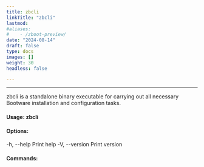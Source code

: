 ```yaml
---
title: zbcli 
linkTitle: "zbcli"
lastmod:
#aliases:
#    - /zboot-preview/
date: "2024-08-14"
draft: false
type: docs
images: []
weight: 30
headless: false

---
```


-----
zbcli is a standalone binary executable for carrying out all necessary Bootware installation and configuration tasks.

#### Usage: zbcli <COMMAND>

#### Options:

  -h, --help     Print help
  -V, --version  Print version

#### Commands:


